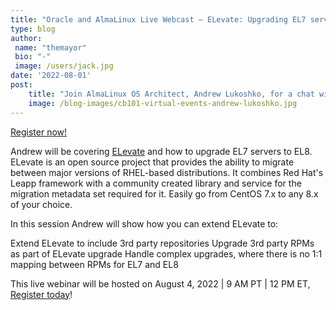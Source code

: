 ```yaml
---
title: "Oracle and AlmaLinux Live Webcast – ELevate: Upgrading EL7 servers to EL8 for ISVs and DevOps"
type: blog
author: 
 name: "themayor"
 bio: "-"
 image: /users/jack.jpg
date: '2022-08-01'
post:
    title: "Join AlmaLinux OS Architect, Andrew Lukoshko, for a chat with Oracle Developers about ELevating your distro, coming up August 4."
    image: /blog-images/cb101-virtual-events-andrew-lukoshko.jpg
---
```


[Register now!](https://go.oracle.com/LP=128968?elqCampaignId=354247)

Andrew will be covering [ELevate](/elevate) and how to upgrade EL7 servers to EL8. ELevate is an open source project that provides the ability to migrate between major versions of RHEL-based distributions. It combines Red Hat's Leapp framework with a community created library and service for the migration metadata set required for it. Easily go from CentOS 7.x to any 8.x of your choice.

In this session Andrew will show how you can extend ELevate to:

Extend ELevate to include 3rd party repositories Upgrade 3rd party RPMs as part of ELevate upgrade Handle complex upgrades, where there is no 1:1 mapping between RPMs for EL7 and EL8

This live webinar will be hosted on August 4, 2022 | 9 AM PT | 12 PM ET, [Register today](https://go.oracle.com/LP=128968?elqCampaignId=354247)!